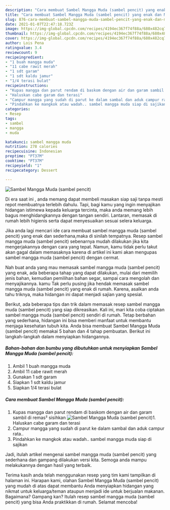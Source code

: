 ```yaml
---
description: "Cara membuat Sambel Mangga Muda (sambel pencit) yang enak dan Mudah Dibuat"
title: "Cara membuat Sambel Mangga Muda (sambel pencit) yang enak dan Mudah Dibuat"
slug: 876-cara-membuat-sambel-mangga-muda-sambel-pencit-yang-enak-dan-mudah-dibuat
date: 2021-01-07T22:47:18.723Z
image: https://img-global.cpcdn.com/recipes/4194ec367f74f88a/680x482cq70/sambel-mangga-muda-sambel-pencit-foto-resep-utama.jpg
thumbnail: https://img-global.cpcdn.com/recipes/4194ec367f74f88a/680x482cq70/sambel-mangga-muda-sambel-pencit-foto-resep-utama.jpg
cover: https://img-global.cpcdn.com/recipes/4194ec367f74f88a/680x482cq70/sambel-mangga-muda-sambel-pencit-foto-resep-utama.jpg
author: Lois Pena
ratingvalue: 3.4
reviewcount: 9
recipeingredient:
- "1 buah mangga muda"
- "11 cabe rawit merah"
- "1 sdt garam"
- "1 sdt kaldu jamur"
- "1/4 terasi bulat"
recipeinstructions:
- "Kupas mangga dan parut rendam di baskom dengan air dan garam sambil di remas² sisihkan"
- "Haluskan cabe garam dan terasi"
- "Campur mangga yang sudah di parut ke dalam sambal dan aduk campur rata.."
- "Pindahkan ke mangkok atau wadah.. sambel mangga muda siap di sajikan"
categories:
- Resep
tags:
- sambel
- mangga
- muda

katakunci: sambel mangga muda 
nutrition: 278 calories
recipecuisine: Indonesian
preptime: "PT37M"
cooktime: "PT37M"
recipeyield: "1"
recipecategory: Dessert

---
```



![Sambel Mangga Muda (sambel pencit)](https://img-global.cpcdn.com/recipes/4194ec367f74f88a/680x482cq70/sambel-mangga-muda-sambel-pencit-foto-resep-utama.jpg)

Di era  saat ini , anda memang dapat membeli masakan siap saji tanpa mesti repot membuatnya terlebih dahulu. Tapi, bagi kamu yang ingin menyajikan hidangan istimewa kepada keluarga tercinta, maka anda memang lebih bagus menghidangkannya dengan tangan sendiri. Lantaran, memasak di rumah lebih higienis serta dapat menyesuaikan sesuai selera keluarga.

Jika anda lagi mencari ide cara membuat sambel mangga muda (sambel pencit) yang enak dan sederhana,maka di sinilah tempatnya. Resep sambel mangga muda (sambel pencit)  sebenarnya mudah dilakukan jika kita mengerjakannya dengan cara yang tepat. Namun, kamu tidak perlu takut akan gagal dalam memasaknya 
karena di artikel ini kami akan mengupas sambel mangga muda (sambel pencit) dengan cermat.  



Nah buat anda yang mau memasak sambel mangga muda (sambel pencit) yang enak, ada beberapa tahap yang dapat dilakukan, mulai dari memilih jenis bahan, kemudian pemilihan bahan segar, sampai cara mengolah dan menyajikannya. kamu Tak perlu pusing jika hendak memasak sambel mangga muda (sambel pencit) yang enak di rumah. Karena, asalkan anda  tahu triknya, maka hidangan ini dapat menjadi sajian yang spesial.

Berikut, ada beberapa tips dan trik dalam memasak resep sambel mangga muda (sambel pencit) yang siap dikreasikan. Kali ini, mari kita coba ciptakan sambel mangga muda (sambel pencit) sendiri di rumah. Tetap berbahan yang sederhana, hidangan ini bisa memberi manfaat untuk membantu menjaga kesehatan tubuh kita. Anda bisa membuat Sambel Mangga Muda (sambel pencit) memakai 5 bahan dan 4 tahap pembuatan. Berikut ini langkah-langkah dalam menyiapkan hidangannya.

<!--inarticleads1-->

##### Bahan-bahan dan bumbu yang dibutuhkan untuk menyiapkan Sambel Mangga Muda (sambel pencit):

1. Ambil 1 buah mangga muda
1. Ambil 11 cabe rawit merah
1. Gunakan 1 sdt garam
1. Siapkan 1 sdt kaldu jamur
1. Siapkan 1/4 terasi bulat




<!--inarticleads2-->

##### Cara membuat Sambel Mangga Muda (sambel pencit):

1. Kupas mangga dan parut rendam di baskom dengan air dan garam sambil di remas² sisihkan
<img src="https://img-global.cpcdn.com/steps/c8afaa29daf22bfb/160x128cq70/sambel-mangga-muda-sambel-pencit-langkah-memasak-1-foto.jpg" alt="Sambel Mangga Muda (sambel pencit)">1. Haluskan cabe garam dan terasi
1. Campur mangga yang sudah di parut ke dalam sambal dan aduk campur rata..
1. Pindahkan ke mangkok atau wadah.. sambel mangga muda siap di sajikan




Jadi, itulah artikel mengenai  sambel mangga muda (sambel pencit)  yang sederhana dan gampang dilakukan versi kita. Semoga anda mampu melakukannya dengan hasil yang terbaik. 

Terima kasih anda telah menggunakan resep yang tim kami tampilkan di halaman ini. Harapan kami, olahan  Sambel Mangga Muda (sambel pencit) yang mudah di atas dapat membantu Anda menyiapkan hidangan yang nikmat untuk keluarga/teman ataupun menjadi ide untuk berjualan makanan. Bagaimana? Gampang kan? Itulah resep sambel mangga muda (sambel pencit) yang bisa Anda praktikkan di rumah. Selamat mencoba!

